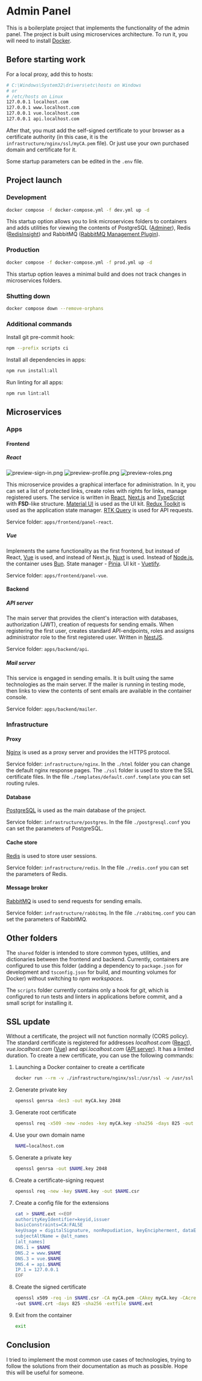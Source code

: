 # Admin Panel

This is a boilerplate project that implements the functionality of the admin panel.
The project is built using microservices architecture.
To run it, you will need to install [Docker](https://github.com/docker).

## Before starting work

For a local proxy, add this to hosts:

```sh
# C:\Windows\System32\drivers\etc\hosts on Windows
# or
# /etc/hosts on Linux
127.0.0.1 localhost.com
127.0.0.1 www.localhost.com
127.0.0.1 vue.localhost.com
127.0.0.1 api.localhost.com
```

After that, you must add the self-signed certificate to your browser as a certificate authority
(in this case, it is the `infrastructure/nginx/ssl/myCA.pem` file).
Or just use your own purchased domain and certificate for it.

Some startup parameters can be edited in the `.env` file.

## Project launch

### Development

```sh
docker compose -f docker-compose.yml -f dev.yml up -d
```

This startup option allows you to link microservices folders to containers and adds utilities
for viewing the contents of PostgreSQL ([Adminer](https://github.com/vrana/adminer)),
Redis ([RedisInsight](https://github.com/RedisInsight/RedisInsight))
and RabbitMQ ([RabbitMQ Management Plugin](https://github.com/rabbitmq/rabbitmq-management)).

### Production

```sh
docker compose -f docker-compose.yml -f prod.yml up -d
```

This startup option leaves a minimal build and does not track changes in microservices folders.

### Shutting down

```sh
docker compose down --remove-orphans
```

### Additional commands

Install git pre-commit hook:

```sh
npm --prefix scripts ci
```

Install all dependencies in apps:

```sh
npm run install:all
```

Run linting for all apps:

```sh
npm run lint:all
```

## Microservices

### Apps

#### Frontend

##### React

![preview-sign-in.png](preview-sign-in.png 'Sign In Screen preview')
![preview-profile.png](preview-profile.png 'Profile Screen preview')
![preview-roles.png](preview-roles.png 'Role Screen preview')

This microservice provides a graphical interface for administration.
In it, you can set a list of protected links, create roles with rights for links, manage registered users.
The service is written in [React](https://github.com/facebook/react), [Next.js](https://github.com/vercel/next.js)
and [TypeScript](https://github.com/microsoft/TypeScript) with **FSD**-like structure.
[Material UI](https://github.com/mui/material-ui) is used as the UI kit.
[Redux Toolkit](https://github.com/reduxjs/redux-toolkit) is used as the application state manager.
[RTK Query](https://github.com/rtk-incubator/rtk-query) is used for API requests.

Service folder: `apps/frontend/panel-react`.

##### Vue

Implements the same functionality as the first frontend, but instead of React, [Vue](https://github.com/vuejs/core) is used,
and instead of Next.js, [Nuxt](https://github.com/nuxt/nuxt) is used.
Instead of [Node.js](https://github.com/nodejs), the container uses [Bun](https://github.com/oven-sh/bun).
State manager - [Pinia](https://github.com/vuejs/pinia).
UI kit - [Vuetify](https://github.com/vuetifyjs/vuetify).

Service folder: `apps/frontend/panel-vue`.

#### Backend

##### API server

The main server that provides the client's interaction with databases,
authorization (JWT), creation of requests for sending emails.
When registering the first user, creates standard API-endpoints,
roles and assigns administrator role to the first registered user.
Written in [NestJS](https://github.com/nestjs/nest).

Service folder: `apps/backend/api`.

##### Mail server

This service is engaged in sending emails.
It is built using the same technologies as the main server.
If the mailer is running in testing mode, then links to view the contents
of sent emails are available in the container console.

Service folder: `apps/backend/mailer`.

### Infrastructure

#### Proxy

[Nginx](https://github.com/nginx/agent) is used as a proxy server and provides the HTTPS protocol.

Service folder: `infrastructure/nginx`.
In the `./html` folder you can change the default nginx response pages.
The `./ssl` folder is used to store the SSL certificate files.
In the file `./templates/default.conf.template` you can set routing rules.

#### Database

[PostgreSQL](https://github.com/postgres/postgres) is used as the main database of the project.

Service folder: `infrastructure/postgres`.
In the file `./postgresql.conf` you can set the parameters of PostgreSQL.

#### Cache store

[Redis](https://github.com/redis/redis) is used to store user sessions.

Service folder: `infrastructure/redis`.
In the file `./redis.conf` you can set the parameters of Redis.

#### Message broker

[RabbitMQ](https://github.com/rabbitmq/rabbitmq-tutorials) is used to send requests for sending emails.

Service folder: `infrastructure/rabbitmq`.
In the file `./rabbitmq.conf` you can set the parameters of RabbitMQ.

## Other folders

The `shared` folder is intended to store common types, utilities, and dictionaries between the frontend and backend.
Currently, containers are configured to use this folder (adding a dependency to `package.json` for development and `tsconfig.json` for build,
and mounting volumes for Docker) without switching to _npm workspaces_.

The `scripts` folder currently contains only a hook for _git_, which is configured to run
tests and linters in applications before commit, and a small script for installing it.

## SSL update

Without a certificate, the project will not function normally (CORS policy).
The standard certificate is registered for addresses _localhost.com_ ([React](#react)),
_vue.localhost.com_ ([Vue](#vue)) and _api.localhost.com_ ([API server](#api-server)).
It has a limited duration.
To create a new certificate, you can use the following commands:

1. Launching a Docker container to create a certificate

   ```sh
   docker run --rm -v ./infrastructure/nginx/ssl:/usr/ssl -w /usr/ssl -it --entrypoint /bin/ash frapsoft/openssl
   ```

2. Generate private key

   ```sh
   openssl genrsa -des3 -out myCA.key 2048
   ```

3. Generate root certificate

   ```sh
   openssl req -x509 -new -nodes -key myCA.key -sha256 -days 825 -out myCA.pem
   ```

4. Use your own domain name

   ```sh
   NAME=localhost.com
   ```

5. Generate a private key

   ```sh
   openssl genrsa -out $NAME.key 2048
   ```

6. Create a certificate-signing request

   ```sh
   openssl req -new -key $NAME.key -out $NAME.csr
   ```

7. Create a config file for the extensions

   ```sh
   cat > $NAME.ext <<EOF
   authorityKeyIdentifier=keyid,issuer
   basicConstraints=CA:FALSE
   keyUsage = digitalSignature, nonRepudiation, keyEncipherment, dataEncipherment
   subjectAltName = @alt_names
   [alt_names]
   DNS.1 = $NAME
   DNS.2 = www.$NAME
   DNS.3 = vue.$NAME
   DNS.4 = api.$NAME
   IP.1 = 127.0.0.1
   EOF
   ```

8. Create the signed certificate

   ```sh
   openssl x509 -req -in $NAME.csr -CA myCA.pem -CAkey myCA.key -CAcreateserial \
   -out $NAME.crt -days 825 -sha256 -extfile $NAME.ext
   ```

9. Exit from the container

   ```sh
   exit
   ```

## Conclusion

I tried to implement the most common use cases of technologies,
trying to follow the solutions from their documentation as much as possible.
Hope this will be useful for someone.
